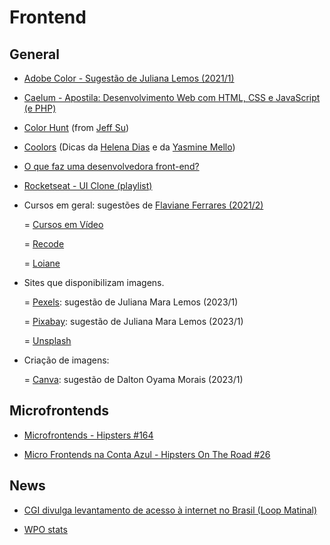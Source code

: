 # Frontend

## General

- [Adobe Color - Sugestão de Juliana Lemos (2021/1)](https://color.adobe.com/)

- [Caelum - Apostila: Desenvolvimento Web com HTML, CSS e JavaScript (e PHP)](https://www.caelum.com.br/download/caelum-html-css-javascript-php.pdf)

- [Color Hunt](https://colorhunt.co) (from [Jeff Su](https://youtu.be/QQKHhri48Ps))

- [Coolors](https://coolors.co/) (Dicas da [Helena Dias](https://github.com/helenabd) e da [Yasmine Mello](https://github.com/meloyasmine))

- [O que faz uma desenvolvedora front-end?](https://youtu.be/ZY3-MFxVdEw)

- [Rocketseat - UI Clone (playlist)](https://www.youtube.com/playlist?list=PL85ITvJ7FLohTZv9cC5-PrZ39Q3cugWqp)

- Cursos em geral: sugestões de [Flaviane Ferrares (2021/2)](https://github.com/flavianeferrares)

    = [Cursos em Vídeo](https://www.cursoemvideo.com/cursos/)

    = [Recode](https://recode.org.br/#cursos)

    = [Loiane](https://loiane.training/cursos)

- Sites que disponibilizam imagens.  

    = [Pexels](https://www.pexels.com/pt-br/): sugestão de Juliana Mara Lemos (2023/1)  

    = [Pixabay](https://pixabay.com/pt/): sugestão de Juliana Mara Lemos (2023/1)  

    = [Unsplash](https://unsplash.com/)  

- Criação de imagens:  

    = [Canva](https://www.canva.com/): sugestão de Dalton Oyama Morais (2023/1)

## Microfrontends

- [Microfrontends - Hipsters #164](https://hipsters.tech/microfrontends-hipsters-164/)  

- [Micro Frontends na Conta Azul - Hipsters On The Road #26](https://hipsters.tech/micro-frontends-no-conta-azul-hipsters-on-the-road-26/)

## News

- [CGI divulga levantamento de acesso à internet no Brasil (Loop Matinal)](https://tecnoblog.net/304701/brasil-126-milhoes-pessoas-conectadas-tic-domicilios/)

- [WPO stats](https://wpostats.com/)
